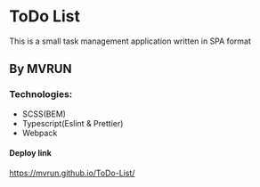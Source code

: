 # ToDo List
This is a small task management application written in SPA format
## By MVRUN
### Technologies:
- SCSS(BEM)
- Typescript(Eslint & Prettier)
- Webpack
#### Deploy link
https://mvrun.github.io/ToDo-List/
